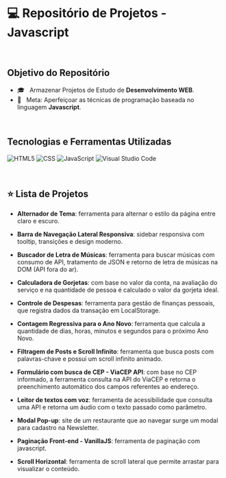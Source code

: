 # 💻 <strong>Repositório de Projetos - Javascript</strong>

<br/>

## **Objetivo do Repositório**

- 🎓 &nbsp; Armazenar Projetos de Estudo de <strong>Desenvolvimento WEB</strong>.
- 🌱 &nbsp; Meta: Aperfeiçoar as técnicas de programação baseada no linguagem <strong>Javascript</strong>.

<br/>

## **Tecnologias e Ferramentas Utilizadas**


  ![HTML5](https://img.shields.io/badge/-HTML5-333333?style=flat&logo=HTML5)
  ![CSS](https://img.shields.io/badge/-CSS-333333?style=flat&logo=CSS3&logoColor=1572B6)
  ![JavaScript](https://img.shields.io/badge/-JavaScript-333333?style=flat&logo=javascript)
  ![Visual Studio Code](https://img.shields.io/badge/-Visual%20Studio%20Code-333333?style=flat&logo=visual-studio-code&logoColor=007ACC)

<br/>

## ⭐ **Lista de Projetos**

<div>
  
- **Alternador de Tema**: ferramenta para alternar o estilo da página entre claro e escuro. 
- **Barra de Navegação Lateral Responsiva**: sidebar responsiva com tooltip, transições e design moderno. 
- **Buscador de Letra de Músicas**: ferramenta para buscar músicas com consumo de API, tratamento de JSON e retorno de letra de músicas na DOM (API fora do ar). 
- **Calculadora de Gorjetas**: com base no valor da conta, na avaliação do serviço e na quantidade de pessoa é calculado o valor da gorjeta ideal.
- **Controle de Despesas**: ferramenta para gestão de finanças pessoais, que registra dados da transação em LocalStorage.
- **Contagem Regressiva para o Ano Novo**: ferramenta que calcula a quantidade de dias, horas, minutos e segundos para o próximo Ano Novo. 
- **Filtragem de Posts e Scroll Infinito**: ferramenta que busca posts com palavras-chave e possui um scroll infinito animado. 
- **Formulário com busca de CEP  - ViaCEP API**: com base no CEP informado, a ferramenta consulta na API do ViaCEP e retorna o preenchimento automático dos campos referentes ao endereço.
- **Leitor de textos com voz**: ferramenta de acessibilidade que consulta uma API e retorna um áudio com o texto passado como parâmetro. 
- **Modal Pop-up**: site de um restaurante que ao navegar surge um modal para cadastro na Newsletter. 
- **Paginação Front-end - VanillaJS**: ferramenta de paginação com javascript. 
- **Scroll Horizontal**: ferramenta de scroll lateral que permite arrastar para visualizar o conteúdo. 
  
  <div/>
